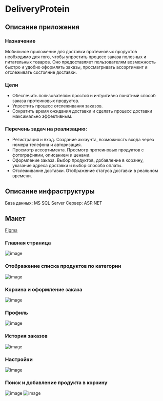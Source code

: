# DeliveryProtein
## Описание приложения
### Назначение
Мобильное приложение для доставки протеиновых продуктов необходимо для того, чтобы упростить процесс заказа полезных и питательных товаров. Оно предоставляет пользователям возможность быстро и удобно оформлять заказы, просматривать ассортимент и отслеживать состояние доставки.
### Цели
* Обеспечить пользователям простой и интуитивно понятный способ заказа протеиновых продуктов.
* Упростить процесс отслеживания заказов.
* Сократить время ожидания доставки и сделать процесс доставки максимально эффективным.

### Перечень задач на реализацию:
* Регистрация и вход. Создание аккаунта, возможность входа через номера телефона и авторизация.
* Просмотр ассортимента. Просмотр протеиновых продуктов с фотографиями, описанием и ценами.
* Оформление заказа. Выбор продуктов, добавление в корзину, указание адреса доставки и выбор способа оплаты.
* Отслеживание доставки. Отображение статуса доставки в реальном времени.

## Описание инфраструктуры
База данных: MS SQL Server
Сервер: ASP.NET

## Макет
[Figma](https://www.figma.com/design/aQ2qI2OQ24AlTQnoLHxbsM/Delivery-protein?node-id=0-1&t=Ookdj0zLw9HVoHhd-1 )

### Главная страница
![image](https://github.com/user-attachments/assets/ee675a0a-e471-4c30-97fe-b884bd73fe04)

### Отображение списка продуктов по категории
![image](https://github.com/user-attachments/assets/13aacf00-f12b-4552-afb7-a37b1594af2c)

### Корзина и оформление заказа
![image](https://github.com/user-attachments/assets/d4789df4-8b34-4424-b09a-11661a8ee20e)


### Профиль
![image](https://github.com/user-attachments/assets/69910f18-1b6c-42ec-a208-fe6b05dfa31d)

### История заказов 
![image](https://github.com/user-attachments/assets/81e89022-390d-4fa3-816a-b06e4d105cc4)

### Настройки
![image](https://github.com/user-attachments/assets/cbde8f13-0843-4c37-b7f7-01130764ee12)

### Поиск и добавление продукта в корзину
![image](https://github.com/user-attachments/assets/b2c31e8e-a623-4931-a51b-829b77df23cd)
![image](https://github.com/user-attachments/assets/bc2b93cf-9a18-4aca-be6a-62193fcf8741)




